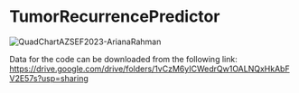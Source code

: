 # TumorRecurrencePredictor
![QuadChartAZSEF2023-ArianaRahman](https://user-images.githubusercontent.com/97775426/218333042-69593de5-3def-4916-9745-e7760ace848c.png)

Data for the code can be downloaded from the following link: https://drive.google.com/drive/folders/1vCzM6yICWedrQw1OALNQxHkAbFV2E57s?usp=sharing
